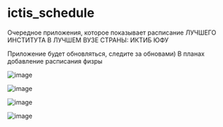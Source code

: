 # ictis_schedule
Очередное приложения, которое показывает расписание ЛУЧШЕГО ИНСТИТУТА В ЛУЧШЕМ ВУЗЕ СТРАНЫ: ИКТИБ ЮФУ

Приложение будет обновляться, следите за обновами) В планах добавление расписания физры

![image](https://github.com/user-attachments/assets/793bcd6a-cd7d-4e47-9a7b-fd207e8c1c72)

![image](https://github.com/user-attachments/assets/7446930a-e465-4ea2-b230-f84fefb9ced2)

![image](https://github.com/user-attachments/assets/862c8f84-30e5-4a77-a216-0a7c9da19960)

![image](https://github.com/user-attachments/assets/ef7c1940-3f5d-4a12-8f4b-4d2209b62ce6)

